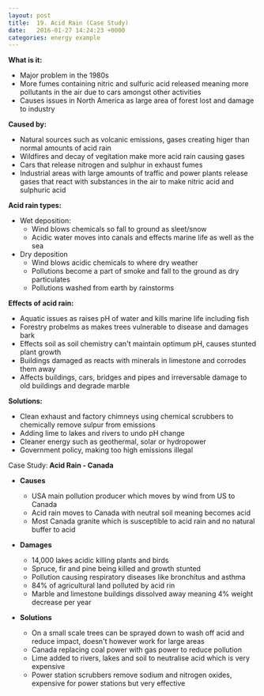 ```yaml
---
layout: post
title:  19. Acid Rain (Case Study)
date:   2016-01-27 14:24:23 +0000
categories: energy example
---
```


**What is it:**

* Major problem in the 1980s
* More fumes containing nitric and sulfuric acid released meaning more pollutants in the air due to cars amongst other activities
* Causes issues in North America as large area of forest lost and damage to industry

**Caused by:**

* Natural sources such as volcanic emissions, gases creating higer than normal amounts of acid rain
* Wildfires and decay of vegitation make more acid rain causing gases
* Cars that release nitrogen and sulphur in exhaust fumes 
* Industrial areas with large amounts of traffic and power plants release gases that react with substances in the air to make nitric acid and sulphuric acid

**Acid rain types:**

* Wet deposition:
	* Wind blows chemicals so fall to ground as sleet/snow
	* Acidic water moves into canals and effects marine life as well as the sea
* Dry deposition
	* Wind blows acidic chemicals to where dry weather
	* Pollutions become a part of smoke and fall to the ground as dry particulates 
	* Pollutions washed from earth by rainstorms

**Effects of acid rain:**

* Aquatic issues as raises pH of water and kills marine life including fish
* Forestry probelms as makes trees vulnerable to disease and damages bark
* Effects soil as soil chemistry can't maintain optimum pH, causes stunted plant growth
* Buildings damaged as reacts with minerals in limestone and corrodes them away
* Affects buildings, cars, bridges and pipes and irreversable damage to old buildings and degrade marble

**Solutions:**

* Clean exhaust and factory chimneys using chemical scrubbers to chemically remove sulpur from emissions
* Adding lime to lakes and rivers to undo pH change
* Cleaner energy such as geothermal, solar or hydropower
* Government policy, making too high emissions illegal

<div class="know know-info">
<i class="fa fa-book" aria-hidden="true"> </i> Case Study:<b>
Acid Rain - Canada	
</b></div>

* **Causes**
	* USA main pollution producer which moves by wind from US to Canada
	* Acid rain moves to Canada with neutral soil meaning becomes acid
	* Most Canada granite which is susceptible to acid rain and no natural buffer to acid

* **Damages**
	* 14,000 lakes acidic killing plants and birds
	* Spruce, fir and pine being killed and growth stunted
	* Pollution causing respiratory diseases like bronchitus and asthma
	* 84% of agricultural land polluted by acid rin
	* Marble and limestone buildings dissolved away meaning 4% weight decrease per year

* **Solutions**
	* On a small scale trees can be sprayed down to wash off acid and reduce impact, doesn't however work for large areas
	* Canada replacing coal power with gas power to reduce pollution
	* Lime added to rivers, lakes and soil to neutralise acid which is very expensive
	* Power station scrubbers remove sodium and nitrogen oxides, expensive for power stations but very effective 

